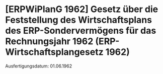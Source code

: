 # [ERPWiPlanG 1962] Gesetz über die Feststellung des Wirtschaftsplans des ERP-Sondervermögens für das Rechnungsjahr 1962  (ERP-Wirtschaftsplangesetz 1962)

Ausfertigungsdatum: 01.06.1962

 